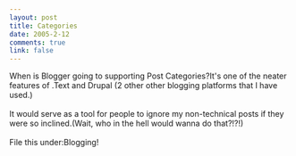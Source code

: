 ```yaml
--- 
layout: post
title: Categories
date: 2005-2-12
comments: true
link: false
---
```

<div style="clear:both;"></div>When is Blogger going to supporting Post Categories?It's one of the neater features of .Text and Drupal (2 other other blogging platforms that I have used.)<br /><br />It would serve as a tool for people to ignore my non-technical posts if they were so inclined.(Wait, who in the hell would wanna do that?!?!)<br /><br />File this under:Blogging!<div style="clear:both; padding-bottom: 0.25em;"></div>
